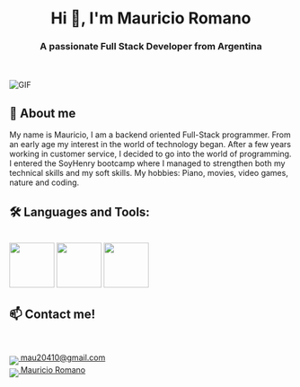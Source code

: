 <h1 align="center">Hi 👋, I'm Mauricio Romano</h1>
<h3 align="center">A passionate Full Stack Developer from Argentina</h3>


<br />
<br />

  <img align="center"  alt="GIF" src="https://i.pinimg.com/originals/e4/26/70/e426702edf874b181aced1e2fa5c6cde.gif" />


 ## **💬 About me** 
  
  My name is Mauricio, I am a backend oriented Full-Stack programmer. From an early age my interest in the world of technology began. After a few years working in customer service, I decided to go into the world of programming. I entered the SoyHenry bootcamp where I managed to strengthen both my technical skills and my soft skills. My hobbies: Piano, movies, video games, nature and coding.


## **🛠️ Languages and Tools:**  
<br />

<img height="80" src="https://skillicons.dev/icons?i=js,ts,html,css,bootstrap,react,redux" />
<img height="80" src="https://skillicons.dev/icons?i=express,nodejs,mongo,postgres,git,webpack,vite" />
<img height="80" src="https://skillicons.dev/icons?i=python,firebase,aws,git,heroku,vercel,vscode" />

## **📫 Contact me!**

<br />

<p dir="auto">
    <a href="https://mau20410@gmail.com" rel="nofollow">
      <img src="https://user-images.githubusercontent.com/76783198/182482940-c4a2a044-de93-4450-b354-9628cbb175c9.svg" style="max-width: 100%;" align="middle">
      mau20410@gmail.com
    </a>    
    <br>
    <a href="https://www.linkedin.com/in/mauricio-romano/">
      <img src="https://user-images.githubusercontent.com/76783198/182481396-19c89e94-f3ba-4e33-9df4-f5b7a094cf8f.svg" style="max-width: 100%;" align="middle">
      Mauricio Romano
    </a>
</p>
